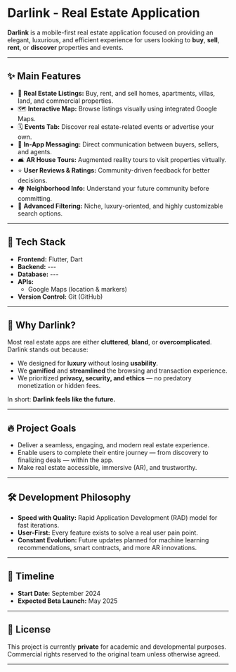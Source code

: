 
# Darlink - Real Estate Application

**Darlink** is a mobile-first real estate application focused on providing an elegant, luxurious, and efficient experience for users looking to **buy**, **sell**, **rent**, or **discover** properties and events.  

---

## ✨ Main Features

- 🏡 **Real Estate Listings:** Buy, rent, and sell homes, apartments, villas, land, and commercial properties.
- 🗺️ **Interactive Map:** Browse listings visually using integrated Google Maps.
- 🗓️ **Events Tab:** Discover real estate-related events or advertise your own.
- 🛜 **In-App Messaging:** Direct communication between buyers, sellers, and agents.
- 🛋️ **AR House Tours:** Augmented reality tours to visit properties virtually.
- ⭐ **User Reviews & Ratings:** Community-driven feedback for better decisions.
- 🏘️ **Neighborhood Info:** Understand your future community before committing.
- 🎯 **Advanced Filtering:** Niche, luxury-oriented, and highly customizable search options.

---

## 📱 Tech Stack

- **Frontend:** Flutter, Dart
- **Backend:** ---
- **Database:** ---
- **APIs:**
  - Google Maps (location & markers)
- **Version Control:** Git (GitHub)

---

## 🧩 Why Darlink?

Most real estate apps are either **cluttered**, **bland**, or **overcomplicated**.  
Darlink stands out because:

- We designed for **luxury** without losing **usability**.
- We **gamified** and **streamlined** the browsing and transaction experience.
- We prioritized **privacy, security, and ethics** — no predatory monetization or hidden fees.

In short: **Darlink feels like the future.**

---

## 🔥 Project Goals

- Deliver a seamless, engaging, and modern real estate experience.
- Enable users to complete their entire journey — from discovery to finalizing deals — within the app.
- Make real estate accessible, immersive (AR), and trustworthy.

---

## 🛠️ Development Philosophy

- **Speed with Quality:** Rapid Application Development (RAD) model for fast iterations.
- **User-First:** Every feature exists to solve a real user pain point.
- **Constant Evolution:** Future updates planned for machine learning recommendations, smart contracts, and more AR innovations.

---

## 📅 Timeline

- **Start Date:** September 2024
- **Expected Beta Launch:** May 2025

---

## 📜 License

This project is currently **private** for academic and developmental purposes.  
Commercial rights reserved to the original team unless otherwise agreed.

---
